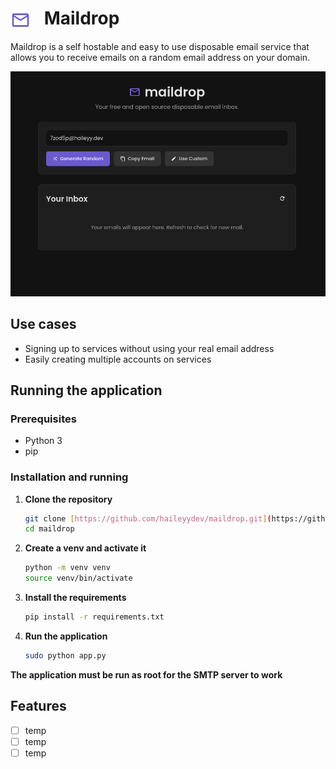 <h1>
    <img src="pictures/icon.svg" height="32" width="auto" alt="logo" style="vertical-align: middle; margin-right: 15px;">
    Maildrop
</h1>

Maildrop is a self hostable and easy to use disposable email service that allows you to receive emails on a random email address on your domain.

![App Screenshot](pictures/app.png)

## Use cases

- Signing up to services without using your real email address
- Easily creating multiple accounts on services

## Running the application

### Prerequisites

- Python 3
- pip

### Installation and running

1.  **Clone the repository**

    ```bash
    git clone [https://github.com/haileyydev/maildrop.git](https://github.com/haileyydev/maildrop.git)
    cd maildrop
    ```

2.  **Create a venv and activate it**

    ```bash
    python -m venv venv
    source venv/bin/activate
    ```

3.  **Install the requirements**

    ```bash
    pip install -r requirements.txt
    ```

4.  **Run the application**

    ```bash
    sudo python app.py
    ```

**The application must be run as root for the SMTP server to work**

## Features

- [ ] temp
- [ ] temp
- [ ] temp
